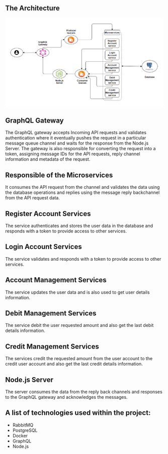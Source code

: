 ## The Architecture

![appliaction_flow](https://github.com/Saidattu14/Simple-Microservice-Based-Banking-Application/blob/main/Flow/application_flow.png?raw=true)

## GraphQL Gateway

The GraphQL gateway accepts Incoming API requests and validates authentication where it eventually pushes the request in a particular message queue channel and waits for the response from the Node.js Server.
The gateway is also responsible for converting the request into a token, assigning message IDs for the API requests, reply channel information and metadata of the request.

## Responsible of the Microservices

It consumes the API request from the channel and validates the data using the database operations and replies using the message reply backchannel from the API request data.

## Register Account Services

The service authenticates and stores the user data in the database and responds with a token to provide access to other services.

## Login Account Services

The service validates and responds with a token to provide access to other services.

## Account Management Services

The service updates the user data and is also used to get user details information.

## Debit Management Services

The service debit the user requested amount and also get the last debit details information.

## Credit Management Services

The services credit the requested amount from the user account to the credit user account and also get the last credit details information.


## Node.js Server 

The server consumes the data from the reply back channels and responses to the GraphQL gateway and acknowledges the messages.


## A list of technologies used within the project:

* RabbitMQ
* PostgreSQL
* Docker
* GraphQL
* Node.js



